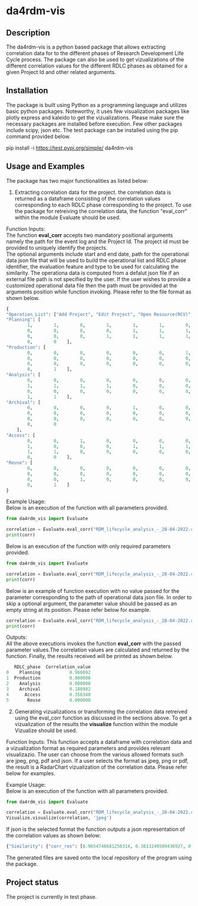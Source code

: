 # da4rdm-vis

## Description
The da4rdm-vis is a python based package that allows extracting correlation data for to the different phases of Research Development Life Cycle process. The package can also be used to get vizualizations of the different correlation values for the different RDLC phases as obtained for a given Project Id and other related arguments.


## Installation
The package is built using Python as a programming language and utilizes basic python packages. Noteworthy, it uses few visualization packages like plotly express and kaleido to get the vizualizations. Please make sure the necessary packages are installed before execution. Few other packages include scipy, json etc. The test package can be installed using the pip command provided below.

pip install -i https://test.pypi.org/simple/ da4rdm-vis

## Usage and Examples
The package has two major functionalities as listed below:
1. Extracting correlation data for the project. the correlation data is returned as a dataframe consisting of the correlation values corresponding to each RDLC phase corresponding to the project. To use the package for retreiving the correlation data, the function "eval_corr" within the module Evaluate should be used. 

Function Inputs:<br />
The function **eval_corr** accepts two mandatory positional arguments namely the path for the event log and the Project Id. The project id must be provided to uniquely identify the projects.  
The optional arguments include start and end date, path for the operational data json file that will be used to build the operational list and RDLC phase identifier, the evaluation feature and type to be used for calculating the similarity. The operationa data is computed from a defalut json file if an external file path is not specified by the user. If the user wishes to provide a customized operational data file then the path must be provided at the arguments position while function invoking. Please refer to the file format as shown below.
```python
{
"Operation_List": ["Add Project", "Edit Project", "Open Resource(RCV)", "Add Resource", "Edit Resource", "Delete Resource", "Upload File",  "Upload MD", "Download File", "View MD", "Delete File", "Update File", "Update MD", "Open User Management", "View Users", "Add Member", "Change Role", "Remove User", "Open Search", "View Search Results", "PID Enquiry", "Create Application Profile",  "Admin Project Quota Change", "Owner Project Quota Change", "Owner Resource Quota Change", "Invite External User", "Archive Resource", "Unarchive Resource", "Merge Request" ],
"Planning": [
        1,        1,        0,        1,        1,        1,        0,        0,        0,
        0,        0,        0,        0,        1,        1,        1,        1,        1,
        0,        0,        0,        1,        1,        1,        1,        1,        0,
        0,        0    ],
"Production": [
        0,        0,        0,        0,        0,        0,        1,        1,        0,
        0,        0,        0,        0,        0,        0,        0,        0,        0,
        0,        0,        0,        0,        0,        0,        0,        0,        0,
        0,        1    ],
"Analysis": [
        0,        0,        0,        0,        0,        0,        0,        0,        1,
        1,        1,        1,        1,        0,        0,        0,        0,        0,
        0,        0,        0,        0,        0,        0,        0,        0,        0,
        1,        1    ],
"Archival": [
        0,        0,        0,        0,        1,        0,        0,        0,        0,
        0,        0,        0,        0,        0,        0,        0,        0,        0,
        0,        0,        0,        0,        0,        0,        0,        0,        1,
        0,        0
    ],
"Access": [
        0,        0,        1,        0,        0,        0,        0,        0,        1,
        1,        0,        0,        0,        1,        1,        1,        0,        0,
        1,        1,        0,        0,        0,        0,        0,        1,        0,
        0,        0    ],
"Reuse": [
        0,        0,        0,        0,        0,        0,        0,        0,        0,
        0,        0,        0,        0,        0,        0,        0,        0,        0,
        0,        0,        1,        0,        0,        0,        0,        0,        0,
        0,        1    ]
}
```

Example Usage:<br />
Below is an execution of the function with all parameters provided.
```python
from da4rdm_vis import Evaluate

correlation = Evaluate.eval_corr("RDM_lifecycle_analysis_-_28-04-2022.csv", 'BA1FD94A-CC71-4D32-80AE-67DD2C3BF19A', '2021-04-28', '2023-04-28', "OperationalDatamodify.json", 'cosine', 'binary')
print(corr)
```
Below is an execution of the function with only required parameters provided.
```python
from da4rdm_vis import Evaluate

correlation = Evaluate.eval_corr("RDM_lifecycle_analysis_-_28-04-2022.csv", 'BA1FD94A-CC71-4D32-80AE-67DD2C3BF19A')
print(corr)
```
Below is an example of function execution with no value passed for the parameter corresponding to the path of operational data json file. In order to skip a optional argument, the parameter value should be passed as an empty string at its position. Please refer below for example.
```python
correlation = Evaluate.eval_corr("RDM_lifecycle_analysis_-_28-04-2022.csv", 'BA1FD94A-CC71-4D32-80AE-67DD2C3BF19A', '2021-04-28', '2023-04-28', "", 'cosine', 'binary')
print(corr)
```

Outputs:<br />
All the above executions invokes the function **eval_corr** with the passed parameter values.The correlation values are calculated and returned by the function. Finally, the results received will be printed as shown below.

```python
   RDLC_phase  Correlation_value
0    Planning           0.966092
1  Production           0.000000
2    Analysis           0.000000
3    Archival           0.188982
4      Access           0.356348
5       Reuse           0.000000
```

2. Generating vizualizations or transforming the correlation data retreived using the eval_corr function as discussed in the sections above. To get a vizualization of the results the **visualize** function within the module Vizualize should be used.

Function Inputs:
 This function accepts a dataframe with correlation data and a vizualization format as required parameters and provides relevant visualizazio. The user can choose from the various allowed formats such are jpeg, png, pdf and json. If a user selects the format as jpeg, png or pdf, the result is a RadarChart vizualization of the correlation data. Please refer below for examples.

Example Usage:<br />
Below is an execution of the function with all parameters provided.
```python
from da4rdm_vis import Evaluate

correlation = Evaluate.eval_corr("RDM_lifecycle_analysis_-_28-04-2022.csv", 'BA1FD94A-CC71-4D32-80AE-67DD2C3BF19A')
Visualize.visualize(correlation, 'jpeg')
```


If json is the selected format the function outputs a json representation of the correlation values as shown below:
```python
{"Similarity": {"corr_res": [0.9654746681256314, 0.3613249509436927, 0.2388835160664533, 0.5, 0.46176404435490637, 0.4037749551350624, 0.9654746681256314], "rdlc_phase": ["Planning", "Production", "Analysis", "Archival", "Access", "Reuse", "Planning"]}}
```
The generated files are saved onto the local repository of the program using the package.

## Project status
The project is currently in test phase.
